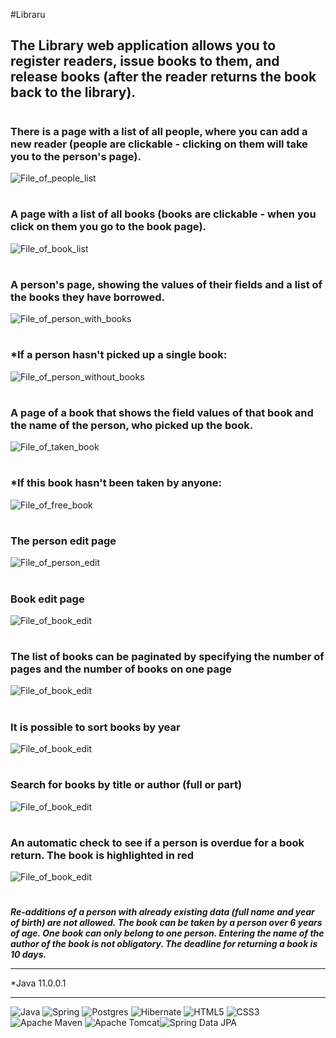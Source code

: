 #Libraru

## The Library web application allows you to register readers, issue books to them, and release books (after the reader returns the book back to the library).
#
### There is a page with a list of all people, where you can add a new reader (people are clickable - clicking on them will take you to the person's page).
![File_of_people_list](documents/pictures/PeopleList.png)
#
### A page with a list of all books (books are clickable - when you click on them you go to the book page).
![File_of_book_list](documents/pictures/BookList.png)
#
### A person's page, showing the values of their fields and a list of the books they have borrowed.
![File_of_person_with_books](documents/pictures/PersonWithBook.png)
#
### *If a person hasn't picked up a single book:
![File_of_person_without_books](documents/pictures/PersonWithoutBook.png)
#
### A page of a book that shows the field values of that book and the name of the person, who picked up the book.
![File_of_taken_book](documents/pictures/TakenBook.png)
#
### *If this book hasn't been taken by anyone:
![File_of_free_book](documents/pictures/FreeBook.png)
#
### The person edit page
![File_of_person_edit](documents/pictures/EditPerson.png)
#
### Book edit page
![File_of_book_edit](documents/pictures/EditBook.png)
#
#
### The list of books can be paginated by specifying the number of pages and the number of books on one page
![File_of_book_edit](documents/pictures/BooksPageBooks_per_page.png)
#
#
### It is possible to sort books by year
![File_of_book_edit](documents/pictures/BooksSortByYear.png)
#
#
### Search for books by title or author (full or part)
![File_of_book_edit](documents/pictures/BooksSearch.png)
#
#
### An automatic check to see if a person is overdue for a book return. The book is highlighted in red
![File_of_book_edit](documents/pictures/BookOverdueRed.png)
#
***Re-additions of a person with already existing data (full name and year of birth) are not allowed. 
The book can be taken by a person over 6 years of age. 
One book can only belong to one person. 
Entering the name of the author of the book is not obligatory.
The deadline for returning a book is 10 days.***

____
*Java 11.0.0.1
____
![Java](https://img.shields.io/badge/java-%23ED8B00.svg?style=for-the-badge&logo=openjdk&logoColor=white)  ![Spring](https://img.shields.io/badge/spring-%236DB33F.svg?style=for-the-badge&logo=spring&logoColor=white)  ![Postgres](https://img.shields.io/badge/postgres-%23316192.svg?style=for-the-badge&logo=postgresql&logoColor=white)  ![Hibernate](https://img.shields.io/badge/Hibernate-59666C?style=for-the-badge&logo=Hibernate&logoColor=white)  ![HTML5](https://img.shields.io/badge/html5-%23E34F26.svg?style=for-the-badge&logo=html5&logoColor=white)  ![CSS3](https://img.shields.io/badge/css3-%231572B6.svg?style=for-the-badge&logo=css3&logoColor=white)  ![Apache Maven](https://img.shields.io/badge/Apache%20Maven-C71A36?style=for-the-badge&logo=Apache%20Maven&logoColor=white)  ![Apache Tomcat](https://img.shields.io/badge/apache%20tomcat-%23F8DC75.svg?style=for-the-badge&logo=apache-tomcat&logoColor=black)![Spring Data JPA](https://img.shields.io/badge/Spring%20Data%20JPA-8A2BE2?style=for-the-badge&logo=Spring-Data-JPA&logoColor=white)
